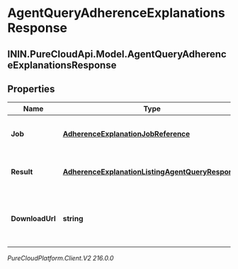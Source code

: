 # AgentQueryAdherenceExplanationsResponse

## ININ.PureCloudApi.Model.AgentQueryAdherenceExplanationsResponse

## Properties

|Name | Type | Description | Notes|
|------------ | ------------- | ------------- | -------------|
| **Job** | [**AdherenceExplanationJobReference**](AdherenceExplanationJobReference) | The asynchronous job handling the query | [optional] |
| **Result** | [**AdherenceExplanationListingAgentQueryResponse**](AdherenceExplanationListingAgentQueryResponse) | The result of the query. May come via notification | [optional] |
| **DownloadUrl** | **string** | The URL from which to download the result. May come via notification | [optional] |



_PureCloudPlatform.Client.V2 216.0.0_

